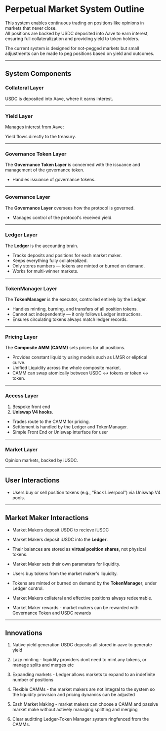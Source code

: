 # Perpetual Market System Outline

This system enables continuous trading on positions like opinions in markets that never close.  
All positions are backed by USDC deposited into Aave to earn interest, ensuring full collateralization and providing yield to token holders.  

The current system is designed for not-pegged markets but small adjustments can be made to peg positions based on yield and outcomes.

---

## System Components

### Collateral Layer
USDC is deposited into Aave, where it earns interest.  


---

### Yield Layer
Manages interest from Aave:  

Yield flows directly to the treasury.  

---

### Governance Token Layer
The **Governance Token Layer** is concerned with the issuance and management of the governance token.  

- Handles issuance of governance tokens.  

---

### Governance Layer
The **Governance Layer** oversees how the protocol is governed.  

- Manages control of the protocol's received yield.  

---

### Ledger Layer
The **Ledger** is the accounting brain.  

- Tracks deposits and positions for each market maker.  
- Keeps everything fully collateralized.  
- Only stores numbers — tokens are minted or burned on demand.  
- Works for multi-winner markets.  

---

### TokenManager Layer
The **TokenManager** is the executor, controlled entirely by the Ledger.  

- Handles minting, burning, and transfers of all position tokens.  
- Cannot act independently — it only follows Ledger instructions.  
- Ensures circulating tokens always match ledger records.  

---

### Pricing Layer
The **Composite AMM (CAMM)** sets prices for all positions.  
 
- Provides constant liquidity using models such as LMSR or eliptical curve.
- Unified Liquidity across the whole composite market.
- CAMM can swap atomically between USDC ↔ tokens or token ↔ token.  

---

### Access Layer
1) Bespoke front end
2) **Uniswap V4 hooks**.  

- Trades route to the CAMM for pricing.  
- Settlement is handled by the Ledger and TokenManager.  
- Simple Front End or Uniswap interface for user

---

### Market Layer

Opinion markets, backed by iUSDC.  

---

## User Interactions

- Users buy or sell position tokens (e.g., “Back Liverpool”) via Uniswap V4 pools.  

---

## Market Maker Interactions

- Market Makers deposit USDC to recieve iUSDC
- Market Makers deposit iUSDC into the **Ledger**.  
- Their balances are stored as **virtual position shares**, not physical tokens.  
- Market Maker sets their own parameters for liquidity.
- Users buy tokens from the market maker's liquidity.
- Tokens are minted or burned on demand by the **TokenManager**, under Ledger control.  
- Market Makers collateral and effective positions always redeemable.   

- Market Maker rewards - market makers can be rewarded with Governance Token and USDC rewards

---

## Innovations

1) Native yield generation USDC deposits all stored in aave to generate yield

2) Lazy minting - liquidity providers dont need to mint any tokens, or manage splits and merges etc

3) Expanding markets - Ledger allows markets to expand to an indefinite number of positions

4) Flexible CAMMs - the market makers are not integral to the system so the liquidity provision and pricing dynamics can be adjusted

5) Eash Market Making - market makers can choose a CAMM and passive market make without actively managing splitting and merging

6) Clear auditting Ledger-Token Manager system ringfenced from the CAMMs. 



